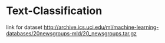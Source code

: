 # Text-Classification
link for dataset
http://archive.ics.uci.edu/ml/machine-learning-databases/20newsgroups-mld/20_newsgroups.tar.gz
